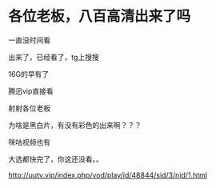 # 各位老板，八百高清出来了吗


一直没时间看

出来了，已经看了，tg上搜搜

16G的早有了

腾迅vip直接看 <img src="static/image/smiley/default/lol.gif" smilieid="12" border="0" alt="" />

射射各位老板<img src="static/image/smiley/default/kiss.gif" smilieid="16" border="0" alt="" /><img src="static/image/smiley/default/kiss.gif" smilieid="16" border="0" alt="" /><img src="static/image/smiley/default/kiss.gif" smilieid="16" border="0" alt="" />

为啥是黑白片，有没有彩色的出来啊？？？

咪咕视频也有

大选都快完了，你这还没看。。

http://uutv.vip/index.php/vod/play/id/48844/sid/3/nid/1.html
